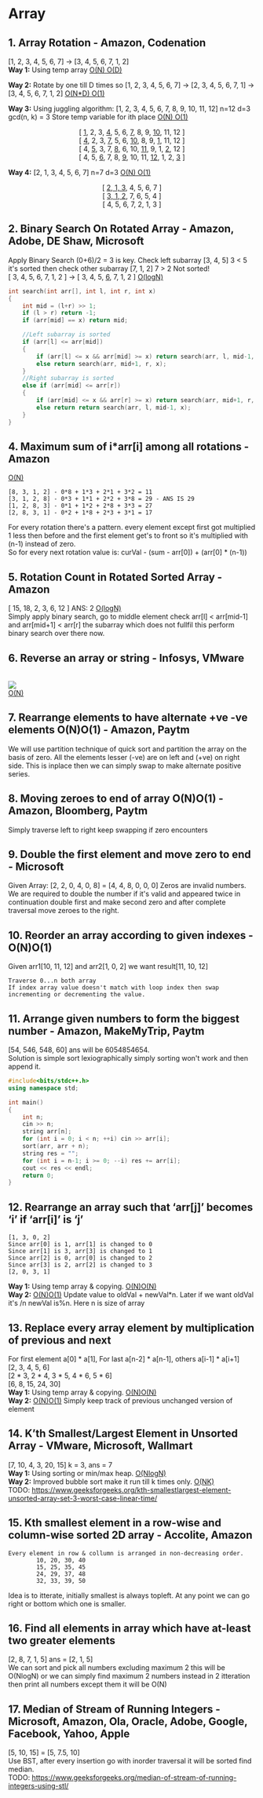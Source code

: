 # Array
## 1. Array Rotation - Amazon, Codenation
[1, 2, 3, 4, 5, 6, 7] -> [3, 4, 5, 6, 7, 1, 2]<br>
**Way 1:** Using temp array <u>O(N) O(D)</u><br>

**Way 2:** Rotate by one till D times so [1, 2, 3, 4, 5, 6, 7] -> [2, 3, 4, 5, 6, 7, 1] -> [3, 4, 5, 6, 7, 1, 2] <u>O(N*D) O(1)</u><br>

**Way 3:** Using juggling algorithm: [1, 2, 3, 4, 5, 6, 7, 8, 9, 10, 11, 12] n=12 d=3 gcd(n, k) = 3 Store temp variable for ith place <u>O(N) O(1)</u><br>
<center>[ <u>1</u>, 2, 3, <u>4</u>, 5, 6, <u>7</u>, 8, 9, <u>10</u>, 11, 12 ]</center>
<center>[ <u>4</u>, 2, 3, <u>7</u>, 5, 6, <u>10</u>, 8, 9, <u>1</u>, 11, 12 ]</center>
<center>[ 4, <u>5</u>, 3, 7, <u>8</u>, 6, 10, <u>11</u>, 9, 1, <u>2</u>, 12 ]</center>
<center>[ 4, 5, <u>6</u>, 7, 8, <u>9</u>, 10, 11, <u>12</u>, 1, 2, <u>3</u> ]</center>

**Way 4:** [2, 1, 3, 4, 5, 6, 7] n=7 d=3 <u>O(N) O(1)</u><br>
<center>[ <u>2, 1, 3</u>, 4, 5, 6, 7 ]</center>
<center>[ <u>3, 1, 2</u>, 7, 6, 5, 4 ]</center>
<center>[ 4, 5, 6, 7, 2, 1, 3 ]</center>

## 2. Binary Search On Rotated Array - Amazon, Adobe, DE Shaw, Microsoft
Apply Binary Search (0+6)/2 = 3 is key. Check left subarray [3, 4, 5] 3 < 5 it's sorted then check other subarray [7, 1, 2] 7 > 2 Not sorted! <br>
[ 3, 4, 5, 6, 7, 1, 2 ] -> [ 3, 4, 5, <u>6</u>, 7, 1, 2 ] <u>O(logN)</u>
```c++
int search(int arr[], int l, int r, int x)
{
    int mid = (l+r) >> 1;
    if (l > r) return -1;
    if (arr[mid] == x) return mid;

    //Left subarray is sorted
    if (arr[l] <= arr[mid])
    {
        if (arr[l] <= x && arr[mid] >= x) return search(arr, l, mid-1, x);
        else return search(arr, mid+1, r, x);
    }
    //Right subarray is sorted
    else if (arr[mid] <= arr[r])
    {
        if (arr[mid] <= x && arr[r] >= x) return search(arr, mid+1, r, x);
        else return return search(arr, l, mid-1, x);
    }
}
```

## 4. Maximum sum of i*arr[i] among all rotations - Amazon
<u>O(N)</u>
```
[8, 3, 1, 2] - 0*8 + 1*3 + 2*1 + 3*2 = 11
[3, 1, 2, 8] - 0*3 + 1*1 + 2*2 + 3*8 = 29 - ANS IS 29
[1, 2, 8, 3] - 0*1 + 1*2 + 2*8 + 3*3 = 27
[2, 8, 3, 1] - 0*2 + 1*8 + 2*3 + 3*1 = 17
```
For every rotation there's a pattern. every element except first got multiplied 1 less then before and the first element get's to front so it's multiplied with (n-1) instead of zero.<br>
So for every next rotation value is: curVal - (sum - arr[0]) + (arr[0] * (n-1))

## 5. Rotation Count in Rotated Sorted Array - Amazon
[ 15, 18, 2, 3, 6, 12 ] ANS: 2 <u>O(logN)</u><br>
Simply apply binary search, go to middle element check arr[l] < arr[mid-1] and arr[mid+1] < arr[r] the subarray which does not fullfil this perform binary search over there now.

## 6. Reverse an array or string - Infosys, VMware
<br>![](res/1.jpg)<br><u>O(N)</u><br>

## 7. Rearrange elements to have alternate +ve -ve elements O(N)O(1) - Amazon, Paytm
We will use partition technique of quick sort and partition the array on the basis of zero. All the elements lesser (-ve) are on left and (+ve) on right side. This is inplace then we can simply swap to make alternate positive series.

## 8. Moving zeroes to end of array O(N)O(1) - Amazon, Bloomberg, Paytm
Simply traverse left to right keep swapping if zero encounters

## 9. Double the first element and move zero to end - Microsoft
Given Array: [2, 2, 0, 4, 0, 8] = [4, 4, 8, 0, 0, 0] Zeros are invalid numbers. We are required to double the number if it's valid and appeared twice in continuation double first and make second zero and after complete traversal move zeroes to the right.

## 10. Reorder an array according to given indexes - O(N)O(1)
Given arr1[10, 11, 12] and arr2[1, 0, 2] we want result[11, 10, 12]
```
Traverse 0...n both array
If index array value doesn't match with loop index then swap incrementing or decrementing the value.
```

## 11. Arrange given numbers to form the biggest number - Amazon, MakeMyTrip, Paytm
[54, 546, 548, 60] ans will be 6054854654.<br>
Solution is simple sort lexiographically simply sorting won't work and then append it.
```c++
#include<bits/stdc++.h>
using namespace std;

int main()
{
    int n;
    cin >> n;
    string arr[n];
    for (int i = 0; i < n; ++i) cin >> arr[i];
    sort(arr, arr + n);
    string res = "";
    for (int i = n-1; i >= 0; --i) res += arr[i];
    cout << res << endl;
    return 0;
}
```

## 12. Rearrange an array such that ‘arr[j]’ becomes ‘i’ if ‘arr[i]’ is ‘j’
```
[1, 3, 0, 2]
Since arr[0] is 1, arr[1] is changed to 0
Since arr[1] is 3, arr[3] is changed to 1
Since arr[2] is 0, arr[0] is changed to 2
Since arr[3] is 2, arr[2] is changed to 3
[2, 0, 3, 1]
```
**Way 1:** Using temp array & copying. <u>O(N)O(N)</u><br>
**Way 2:** <u>O(N)O(1)</u> Update value to oldVal + newVal*n. Later if we want oldVal it's /n newVal is%n. Here n is size of array

## 13. Replace every array element by multiplication of previous and next
For first element a[0] * a[1], For last a[n-2] * a[n-1], others a[i-1] * a[i+1]<br>
[2, 3, 4, 5, 6]<br>
[2 * 3, 2 * 4, 3 * 5, 4 * 6, 5 * 6]<br>
[6, 8, 15, 24, 30]<br>
**Way 1:** Using temp array & copying. <u>O(N)O(N)</u><br>
**Way 2:** <u>O(N)O(1)</u> Simply keep track of previous unchanged version of element<br>

## 14. K’th Smallest/Largest Element in Unsorted Array - VMware, Microsoft, Wallmart
[7, 10, 4, 3, 20, 15] k = 3, ans = 7<br>
**Way 1:** Using sorting or min/max heap. <u>O(NlogN)</u><br>
**Way 2:** Improved bubble sort make it run till k times only. <u>O(NK)</u><br>
TODO: https://www.geeksforgeeks.org/kth-smallestlargest-element-unsorted-array-set-3-worst-case-linear-time/

## 15. Kth smallest element in a row-wise and column-wise sorted 2D array - Accolite, Amazon
```
Every element in row & collumn is arranged in non-decreasing order.
        10, 20, 30, 40
        15, 25, 35, 45
        24, 29, 37, 48
        32, 33, 39, 50
```
Idea is to itterate, initially smallest is always topleft. At any point we can go right or bottom which one is smaller.

## 16. Find all elements in array which have at-least two greater elements
[2, 8, 7, 1, 5] ans = [2, 1, 5]<br>
We can sort and pick all numbers excluding maximum 2 this will be O(NlogN) or we can simply find maximum 2 numbers instead in 2 itteration then print all numbers except them it will be O(N)

## 17. Median of Stream of Running Integers - Microsoft, Amazon, Ola, Oracle, Adobe, Google, Facebook, Yahoo, Apple
[5, 10, 15] = [5, 7.5, 10]<br>
Use BST, after every insertion go with inorder traversal it will be sorted find median.<br>
TODO: https://www.geeksforgeeks.org/median-of-stream-of-running-integers-using-stl/